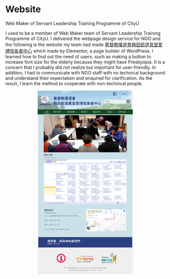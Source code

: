 # Website
 Web Maker of Servant Leadership Training Programme of CityU

I used to be a member of Web Maker team of Servant Leadership Training
Programme of CityU. I delivered the webpage design service for NGO and the following
is the website my team had made [基督教播道會興田邨道真堂愛禮信長者中心](http://efcchtalec.org.hk/) which made by Elementor, a page
builder of WordPress. I learned how to find out the need of users, such as making a
button to increase font size for the elderly because they might have Presbyopia. It is a
concern that I probably did not realize but important for user-friendly. In addition, I
had to communicate with NGO staff with no technical background and understand
their expectation and enquired for clarification. As the result, I learn the method to
cooperate with non-technical people.

<p align="center">
  <img src="images/websiteNGO.png" width="300">
</p>

